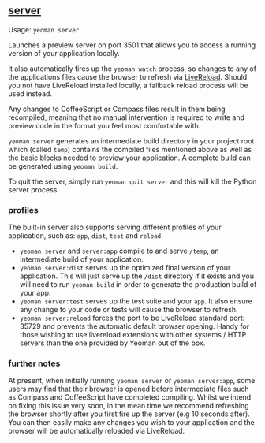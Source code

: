 

## <a href="#server" name="server">server</a>

Usage: `yeoman server`

Launches a preview server on port 3501 that allows you to access a running version of your application locally.

It also automatically fires up the `yeoman watch` process, so changes to any of the applications
files cause the browser to refresh via [LiveReload](http://livereload.com). Should you not have
LiveReload installed locally, a fallback reload process will be used instead.

Any changes to CoffeeScript or Compass files result in them being recompiled, meaning that
no manual intervention is required to write and preview code in the format you feel most
comfortable with.

`yeoman server` generates an intermediate build directory in your project root which (called `temp`) contains the compiled files mentioned above as well as the basic blocks needed to preview your application. A complete build can be generated using `yeoman build`.

To quit the server, simply run `yeoman quit server` and this will kill the Python server
process.

### profiles

The built-in server also supports serving different profiles of your application, such as: `app`, `dist`, `test` and `reload`.

* `yeoman server` and `server:app` compile to and serve `/temp`, an intermediate build of your application.
* `yeoman server:dist` serves up the optimized final version of your application. This will just serve up the `/dist` directory if it exists and you will need to run `yeoman build` in order to generate the production build of your app.
* `yeoman server:test` serves up the test suite and your `app`. It also ensure any change to your code or tests will cause the browser to refresh.
* `yeoman server:reload` forces the port to be LiveReload standard port: 35729 and prevents the automatic default browser opening. Handy for those wishing to use livereload extensions with other systems / HTTP servers than the one provided by Yeoman out of the box.

### further notes

At present, when initially running `yeoman server` or `yeoman server:app`, some users may find that their browser is opened before intermediate files such as Compass and CoffeeScript have completed compiling. Whilst we intend on fixing this issue very soon, in the mean time we recommend refreshing the browser shortly after you first fire up the server (e.g 10 seconds after). You can then easily make any changes you wish to your application and the browser will be automatically reloaded via LiveReload.
